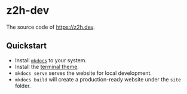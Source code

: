 # z2h-dev

The source code of <https://z2h.dev>.

## Quickstart

* Install [`mkdocs`][mkdocs] to your system.
* Install the [terminal theme][terminal].
* `mkdocs serve` serves the website for local development.
* `mkdocs build` will create a production-ready website under the `site`
  folder.

[mkdocs]: https://www.mkdocs.org
[terminal]: https://github.com/ntno/mkdocs-terminal